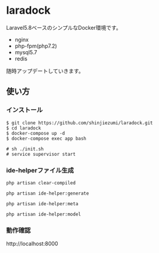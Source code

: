 # laradock
Laravel5.8ベースのシンプルなDocker環境です。

* nginx
* php-fpm(php7.2)
* mysql5.7
* redis

随時アップデートしていきます。

## 使い方
### インストール
```
$ git clone https://github.com/shinjiezumi/laradock.git
$ cd laradock
$ docker-compose up -d
$ docker-compose exec app bash

# sh ./init.sh
# service supervisor start
```

### ide-helperファイル生成
```shell
php artisan clear-compiled

php artisan ide-helper:generate

php artisan ide-helper:meta

php artisan ide-helper:model
```

### 動作確認
http://localhost:8000

